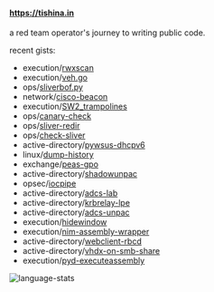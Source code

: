 #### https://tishina.in

a red team operator's journey to writing public code.

recent gists:
- execution/[rwxscan](https://gist.github.com/zimnyaa/a80063d723bc9f894322ed37bf304b73)
- execution/[veh.go](https://gist.github.com/zimnyaa/d2d6a7ac8ce4c821be902fde60ca43ec)
- ops/[sliverbof.py](https://gist.github.com/zimnyaa/4b5ceb41ced9919216698fae6dd7e992)
- network/[cisco-beacon](https://gist.github.com/zimnyaa/d6b1878d271a8e059ff3ff33619e0055)
- execution/[SW2_trampolines](https://gist.github.com/zimnyaa/1c108d9bade520023356439618ecba4e)
- ops/[canary-check](https://gist.github.com/zimnyaa/c614c9766e1df12938de200eef07e6b3)
- ops/[sliver-redir](https://gist.github.com/zimnyaa/21402f7be4e9f6e36b06e3e908c95678)
- ops/[check-sliver](https://gist.github.com/zimnyaa/7ea35c5c266c99f08063f431be4e5ffc)
- active-directory/[pywsus-dhcpv6](https://gist.github.com/zimnyaa/bc5e50a24f7110f2bc09f5439e9551aa)
- linux/[dump-history](https://gist.github.com/zimnyaa/83a5bfc839effbcb5d0dd29a04d72647)
- exchange/[peas-gpo](https://gist.github.com/zimnyaa/c4380b0c6a62f8b4946d114aa2e05a7f)
- active-directory/[shadowunpac](https://gist.github.com/zimnyaa/82c045ed5888a00dd0c8bf68d9ba04c3)
- opsec/[iocpipe](https://gist.github.com/zimnyaa/57f744491192141c6c20b25bf842cbe9)
- active-directory/[adcs-lab](https://gist.github.com/zimnyaa/b08d016e13163c52bc2cd7a42ebe9abb)
- active-directory/[krbrelay-lpe](https://gist.github.com/zimnyaa/d7a5328f9c1e3775135756449590e667)
- active-directory/[adcs-unpac](https://gist.github.com/zimnyaa/11b2960db1020019a1f3301bf02605c6)
- execution/[hidewindow](https://gist.github.com/zimnyaa/1101d7c2dc4474c9e022accf6dcc4aad)
- execution/[nim-assembly-wrapper](https://gist.github.com/zimnyaa/e4a46d35bbd0694e93ea591a44fc71db)
- active-directory/[webclient-rbcd](https://gist.github.com/zimnyaa/dcac97f3106e96053a1acb6ca9974e55)
- active-directory/[vhdx-on-smb-share](https://gist.github.com/zimnyaa/d200686647f3b0297c548aba6dcea1b6)
- execution/[pyd-executeassembly](https://gist.github.com/zimnyaa/10eca1d805297520c57eb8a7170a4a39)

![language-stats](https://github-readme-stats.vercel.app/api/top-langs/?username=zimnyaa&layout=compact&theme=dark)
